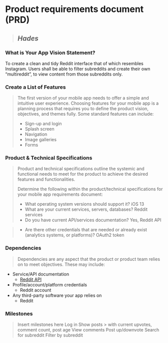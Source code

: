 # Product requirements document (PRD)

> ## *Hades*

### What is Your App Vision Statement?
To create a clean and tidy Reddit interface that of which resembles Instagram. Users shall be able to filter subreddits and create their own “multireddit”, to view content from those subreddits only.

### Create a List of Features
> The first version of your mobile app needs to offer a simple and intuitive user experience. Choosing features for your mobile app is a planning process that requires you to define the product vision, objectives, and themes fully. Some standard features can include:
>  * Sign-up and login
>  * Splash screen
>  * Navigation
> * Image galleries
> * Forms

### Product & Technical Specifications
> Product and technical specifications outline the systemic and functional needs to meet for the product to achieve the desired features and functionalities.
> 
> 
> Determine the following within the product/technical specifications for your mobile app requirements document:
> * What operating system versions should support it?
iOS 13
> * What are your current services, servers, databases?
Reddit services
> * Do you have current API/services documentation?
Yes, Reddit API

> * Are there other credentials that are needed or already exist (analytics systems, or platforms)?
OAuth2 token


### Dependencies
> Dependencies are any aspect that the product or product team relies on to meet objectives.
> These may include:
   * Service/API documentation
       - [Reddit API](https://www.reddit.com/dev/api/)
   * Profile/account/platform credentials
       - Reddit account
   * Any third-party software your app relies on
       - Reddit

### Milestones
> Insert milestones here
> Log in
> Show posts
	> with current upvotes, comment count, post age
> View comments
> Post
> up/downvote
> Search for subreddit
> Filter by subreddit
